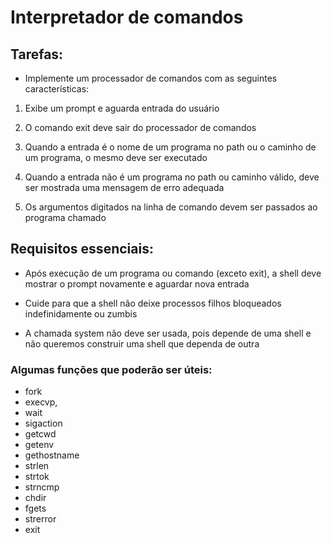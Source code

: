 # Interpretador de comandos

## Tarefas:

- Implemente um processador de comandos com as seguintes características:

1. Exibe um prompt e aguarda entrada do usuário

2. O comando exit deve sair do processador de comandos
   
3. Quando a entrada é o nome de um programa no path ou o caminho de um programa, o mesmo deve ser executado

4. Quando a entrada não é um programa no path ou caminho válido, deve ser mostrada uma mensagem de erro adequada

5. Os argumentos digitados na linha de comando devem ser passados ao
programa chamado

## Requisitos essenciais:

* Após execução de um programa ou comando (exceto exit), a shell deve mostrar o prompt novamente e aguardar nova entrada

* Cuide para que a shell não deixe processos filhos bloqueados indefinidamente ou zumbis

* A chamada system não deve ser usada, pois depende de uma shell e não queremos construir uma shell que dependa de outra

### Algumas funções que poderão ser úteis:

- fork
- execvp,
- wait
- sigaction
- getcwd
- getenv
- gethostname
- strlen
- strtok 
- strncmp
- chdir
- fgets
- strerror
- exit
